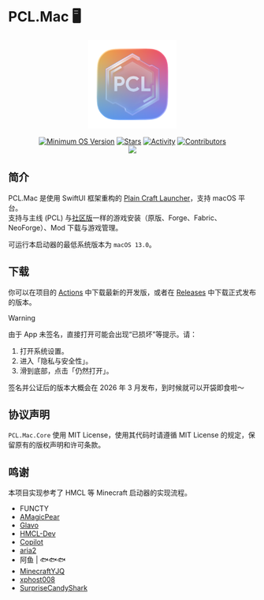 # PCL.Mac 🖥️

<div align="center">
  <img alt="Logo" src="/PCL.Mac/Assets.xcassets/AppIcon.appiconset/AppIcon.png" width="180">

  [![Minimum OS Version](https://img.shields.io/badge/macOS-13.0+-81AD18)](https://developer.apple.com/macos/)
  [![Stars](https://img.shields.io/github/stars/CeciliaStudio/PCL.Mac?style=flat)](https://github.com/CeciliaStudio/PCL.Mac/stargazers)
  [![Activity](https://img.shields.io/github/commit-activity/y/CeciliaStudio/PCL.Mac?color=FF6C57)](https://github.com/CeciliaStudio/PCL.Mac/pulse)
  [![Contributors](https://img.shields.io/github/contributors/CeciliaStudio/PCL.Mac)](https://github.com/CeciliaStudio/PCL.Mac/graphs/contributors)
  <br>
  [![](https://hits.zkitefly.eu.org/?tag=https://github.com/CeciliaStudio/PCL.Mac)](https://hits.zkitefly.eu.org/?tag=https://github.com/CeciliaStudio/PCL.Mac&web=true)
</div>

## 简介

PCL.Mac 是使用 SwiftUI 框架重构的 [Plain Craft Launcher](https://github.com/Hex-Dragon/PCL2)，支持 macOS 平台。<br>
支持与主线 (PCL) 与[社区版](https://github.com/PCL-Community/PCL2-CE)一样的游戏安装（原版、Forge、Fabric、NeoForge）、Mod 下载与游戏管理。<br>

可运行本启动器的最低系统版本为 `macOS 13.0`。

## 下载

你可以在项目的 [Actions](https://github.com/CeciliaStudio/PCL.Mac/actions) 中下载最新的开发版，或者在 [Releases](https://github.com/CeciliaStudio/PCL.Mac/releases) 中下载正式发布的版本。

> [!WARNING]
> 由于 App 未签名，直接打开可能会出现“已损坏”等提示。请：
> 1. 打开系统设置。
> 2. 进入「隐私与安全性」。
> 3. 滑到底部，点击「仍然打开」。
> 
> 签名并公证后的版本大概会在 2026 年 3 月发布，到时候就可以开袋即食啦～

## 协议声明
`PCL.Mac.Core` 使用 MIT License，使用其代码时请遵循 MIT License 的规定，保留原有的版权声明和许可条款。

## 鸣谢

本项目实现参考了 HMCL 等 Minecraft 启动器的实现流程。

- FUNCTY
- [AMagicPear](https://github.com/AMagicPear)
- [Glavo](https://github.com/Glavo)
- [HMCL-Dev](https://github.com/HMCL-Dev)
- [Copilot](https://github.com/copilot)
- [aria2](https://github.com/aria2/aria2)
- 阿鱼 | 🐟🐟🐟
- [MinecraftYJQ](https://github.com/MinecraftYJQ)
- [xphost008](https://github.com/xphost008)
- [SurpriseCandyShark](https://github.com/SupriseCandyShark)
